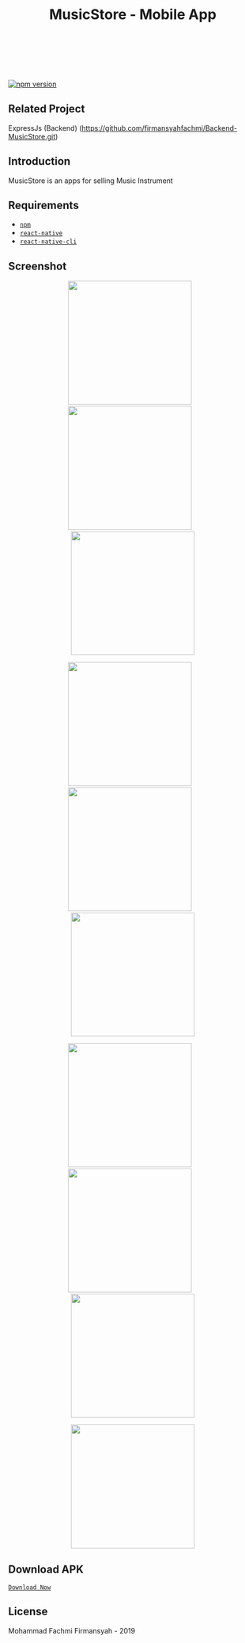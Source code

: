 <h1 align="center">MusicStore - Mobile App</h1><br/><br/>


<br/><br/>

<a href="#">
  <img src="https://img.shields.io/badge/React%20Native-0.60-blue.svg?style=flat-square" alt="npm version">
</a>


## Related Project
ExpressJs (Backend) (https://github.com/firmansyahfachmi/Backend-MusicStore.git)

## Introduction

MusicStore is an apps for selling Music Instrument 


## Requirements
* [`npm`](https://www.npmjs.com/get-npm)
* [`react-native`](https://facebook.github.io/react-native/docs/getting-started)
* [`react-native-cli`](https://facebook.github.io/react-native/docs/getting-started)

 
## Screenshot
 <p align="center">
    <span>
      <img src="https://user-images.githubusercontent.com/52324743/67632190-078d4f00-f8d3-11e9-8f2c-6f11de0eafcd.png" width="250px" />
      &nbsp;&nbsp;
      <img src="https://user-images.githubusercontent.com/52324743/67632194-183dc500-f8d3-11e9-9608-ced82ef480d4.png" width="250px" />
      &nbsp;&nbsp;
      <img src="https://user-images.githubusercontent.com/52324743/67632200-2e4b8580-f8d3-11e9-9913-a7e96eea5390.png" width="250px" />
    </span>
  </p>
   <p align="center">
    <span>
      <img src="https://user-images.githubusercontent.com/52324743/67632216-605ce780-f8d3-11e9-8cfe-bde6464910d0.png" width="250px" />
      &nbsp;&nbsp;
      <img src="https://user-images.githubusercontent.com/52324743/67632222-75d21180-f8d3-11e9-9f29-217405705fef.png" width="250px" />
      &nbsp;&nbsp;
      <img src="https://user-images.githubusercontent.com/52324743/67632224-7f5b7980-f8d3-11e9-9fa0-bad1f8805314.png" width="250px" />
    </span>
  </p>
  <p align="center">
    <span>
      <img src="https://user-images.githubusercontent.com/52324743/67632234-ac0f9100-f8d3-11e9-8173-2717ba10b126.png" width="250px" />
      &nbsp;&nbsp;
      <img src="https://user-images.githubusercontent.com/52324743/67632249-be89ca80-f8d3-11e9-9efa-b39279c873e7.png" width="250px" />
      &nbsp;&nbsp;
      <img src="https://user-images.githubusercontent.com/52324743/67632255-cc3f5000-f8d3-11e9-9f20-4d98807c2370.png" width="250px" />
    </span>
  </p>
  <p align="center">
    <span>
      <img src="https://user-images.githubusercontent.com/52324743/67632273-04df2980-f8d4-11e9-9e7b-0e62544646a3.png" width="250px" />
    </span>
  </p>
  
## Download APK
[`Download Now`](https://shorturl.at/ntABL)
  
   
## License
Mohammad Fachmi Firmansyah - 2019

